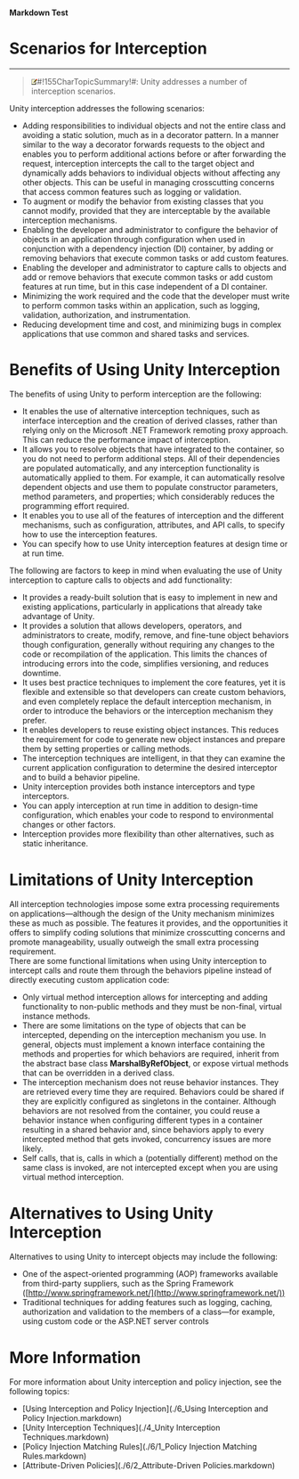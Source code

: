 ﻿---
Source File Name: 75-Interception.docx
AssetID: ed7289ac-2407-409a-8a4d-04bc2a0c763a
Title: Scenarios for Interception
Order In ToC: 2\1
Output Filename: 2\1_Scenarios for Interception.markdown
---

#### Markdown Test ####
# Scenarios for Interception #
----------


> ![](../images/note.gif)#!155CharTopicSummary!#:
> <a name="intro_highlights" href="#" xmlns:xlink="http://www.w3.org/1999/xlink"><span /></a>
Unity addresses a number of interception scenarios.

Unity interception addresses the following scenarios:  
+ Adding responsibilities to individual objects and not the entire class and avoiding a static solution, much as in a decorator pattern. In a manner similar to the way a decorator forwards requests to the object and enables you to perform additional actions before or after forwarding the request, interception intercepts the call to the target object and dynamically adds behaviors to individual objects without affecting any other objects. This can be useful in managing crosscutting concerns that access common features such as logging or validation.
+ To augment or modify the behavior from existing classes that you cannot modify, provided that they are interceptable by the available interception mechanisms.
+ Enabling the developer and administrator to configure the behavior of objects in an application through configuration when used in conjunction with a dependency injection (DI) container, by adding or removing behaviors that execute common tasks or add custom features.
+ Enabling the developer and administrator to capture calls to objects and add or remove behaviors that execute common tasks or add custom features at run time, but in this case independent of a DI container.
+ Minimizing the work required and the code that the developer must write to perform common tasks within an application, such as logging, validation, authorization, and instrumentation.
+ Reducing development time and cost, and minimizing bugs in complex applications that use common and shared tasks and services.

# Benefits of Using Unity Interception #
The benefits of using Unity to perform interception are the following:  
+ It enables the use of alternative interception techniques, such as interface interception and the creation of derived classes, rather than relying only on the Microsoft .NET Framework remoting proxy approach. This can reduce the performance impact of interception.
+ It allows you to resolve objects that have integrated to the container, so you do not need to perform additional steps. All of their dependencies are populated automatically, and any interception functionality is automatically applied to them. For example, it can automatically resolve dependent objects and use them to populate constructor parameters, method parameters, and properties; which considerably reduces the programming effort required.
+ It enables you to use all of the features of interception and the different mechanisms, such as configuration, attributes, and API calls, to specify how to use the interception features.
+ You can specify how to use Unity interception features at design time or at run time. 

The following are factors to keep in mind when evaluating the use of Unity interception to capture calls to objects and add functionality:  
+ It provides a ready-built solution that is easy to implement in new and existing applications, particularly in applications that already take advantage of Unity.
+ It provides a solution that allows developers, operators, and administrators to create, modify, remove, and fine-tune object behaviors though configuration, generally without requiring any changes to the code or recompilation of the application. This limits the chances of introducing errors into the code, simplifies versioning, and reduces downtime.
+ It uses best practice techniques to implement the core features, yet it is flexible and extensible so that developers can create custom behaviors, and even completely replace the default interception mechanism, in order to introduce the behaviors or the interception mechanism they prefer.
+ It enables developers to reuse existing object instances. This reduces the requirement for code to generate new object instances and prepare them by setting properties or calling methods.
+ The interception techniques are intelligent, in that they can examine the current application configuration to determine the desired interceptor and to build a behavior pipeline. 
+ Unity interception provides both instance interceptors and type interceptors.
+ You can apply interception at run time in addition to design-time configuration, which enables your code to respond to environmental changes or other factors.
+ Interception provides more flexibility than other alternatives, such as static inheritance. 

# Limitations of Unity Interception #
<a name="intro_whentouse" href="#" xmlns:xlink="http://www.w3.org/1999/xlink"><span /></a>All interception technologies impose some extra processing requirements on applications—although the design of the Unity mechanism minimizes these as much as possible. The features it provides, and the opportunities it offers to simplify coding solutions that minimize crosscutting concerns and promote manageability, usually outweigh the small extra processing requirement.   
There are some functional limitations when using Unity interception to intercept calls and route them through the behaviors pipeline instead of directly executing custom application code:  
+ Only virtual method interception allows for intercepting and adding functionality to non-public methods and they must be non-final, virtual instance methods.
+ There are some limitations on the type of objects that can be intercepted, depending on the interception mechanism you use. In general, objects must implement a known interface containing the methods and properties for which behaviors are required, inherit from the abstract base class **MarshalByRefObject**, or expose virtual methods that can be overridden in a derived class.
+ The interception mechanism does not reuse behavior instances. They are retrieved every time they are required. Behaviors could be shared if they are explicitly configured as singletons in the container. Although behaviors are not resolved from the container, you could reuse a behavior instance when configuring different types in a container resulting in a shared behavior and, since behaviors apply to every intercepted method that gets invoked, concurrency issues are more likely.
+ Self calls, that is, calls in which a (potentially different) method on the same class is invoked, are not intercepted except when you are using virtual method interception.

# Alternatives to Using Unity Interception #
<a name="intro_alternatives" href="#" xmlns:xlink="http://www.w3.org/1999/xlink"><span /></a>Alternatives to using Unity to intercept objects may include the following:  
+ One of the aspect-oriented programming (AOP) frameworks available from third-party suppliers, such as the Spring Framework ([http://www.springframework.net/](http://www.springframework.net/))
+ Traditional techniques for adding features such as logging, caching, authorization and validation to the members of a class—for example, using custom code or the ASP.NET server controls

# More Information #
For more information about Unity interception and policy injection, see the following topics:  
+ [Using Interception and Policy Injection](./6_Using Interception and Policy Injection.markdown)
+ [Unity Interception Techniques](./4_Unity Interception Techniques.markdown)
+ [Policy Injection Matching Rules](./6/1_Policy Injection Matching Rules.markdown)
+ [Attribute-Driven Policies](./6/2_Attribute-Driven Policies.markdown)



